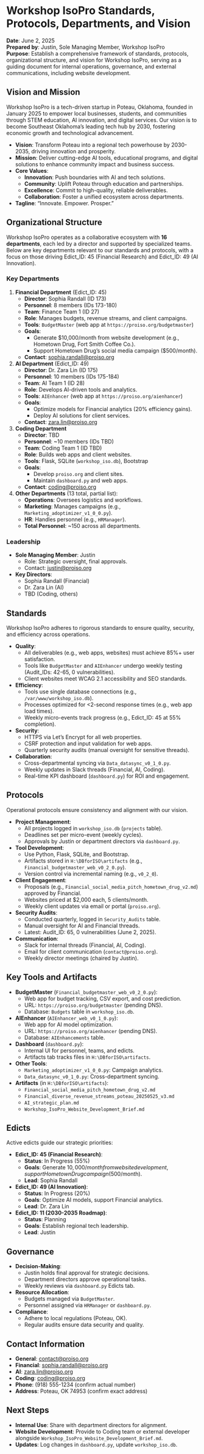 # Workshop IsoPro Standards, Protocols, Departments, and Vision

**Date**: June 2, 2025  
**Prepared by**: Justin, Sole Managing Member, Workshop IsoPro  
**Purpose**: Establish a comprehensive framework of standards, protocols, organizational structure, and vision for Workshop IsoPro, serving as a guiding document for internal operations, governance, and external communications, including website development.

## Vision and Mission
Workshop IsoPro is a tech-driven startup in Poteau, Oklahoma, founded in January 2025 to empower local businesses, students, and communities through STEM education, AI innovation, and digital services. Our vision is to become Southeast Oklahoma’s leading tech hub by 2030, fostering economic growth and technological advancement.

- **Vision**: Transform Poteau into a regional tech powerhouse by 2030-2035, driving innovation and prosperity.
- **Mission**: Deliver cutting-edge AI tools, educational programs, and digital solutions to enhance community impact and business success.
- **Core Values**:
  - **Innovation**: Push boundaries with AI and tech solutions.
  - **Community**: Uplift Poteau through education and partnerships.
  - **Excellence**: Commit to high-quality, reliable deliverables.
  - **Collaboration**: Foster a unified ecosystem across departments.
- **Tagline**: “Innovate. Empower. Prosper.”

## Organizational Structure
Workshop IsoPro operates as a collaborative ecosystem with **16 departments**, each led by a director and supported by specialized teams. Below are key departments relevant to our standards and protocols, with a focus on those driving Edict_ID: 45 (Financial Research) and Edict_ID: 49 (AI Innovation).

### Key Departments
1. **Financial Department** (Edict_ID: 45)
   - **Director**: Sophia Randall (ID 173)
   - **Personnel**: 8 members (IDs 173-180)
   - **Team**: Finance Team 1 (ID 27)
   - **Role**: Manages budgets, revenue streams, and client campaigns.
   - **Tools**: `BudgetMaster` (web app at `https://proiso.org/budgetmaster`)
   - **Goals**:
     - Generate $10,000/month from website development (e.g., Hometown Drug, Fort Smith Coffee Co.).
     - Support Hometown Drug’s social media campaign ($500/month).
   - **Contact**: sophia.randall@proiso.org
2. **AI Department** (Edict_ID: 49)
   - **Director**: Dr. Zara Lin (ID 175)
   - **Personnel**: 10 members (IDs 175-184)
   - **Team**: AI Team 1 (ID 28)
   - **Role**: Develops AI-driven tools and analytics.
   - **Tools**: `AIEnhancer` (web app at `https://proiso.org/aienhancer`)
   - **Goals**:
     - Optimize models for Financial analytics (20% efficiency gains).
     - Deploy AI solutions for client services.
   - **Contact**: zara.lin@proiso.org
3. **Coding Department**
   - **Director**: TBD
   - **Personnel**: ~10 members (IDs TBD)
   - **Team**: Coding Team 1 (ID TBD)
   - **Role**: Builds web apps and client websites.
   - **Tools**: Flask, SQLite (`workshop_iso.db`), Bootstrap
   - **Goals**:
     - Develop `proiso.org` and client sites.
     - Maintain `dashboard.py` and web apps.
   - **Contact**: coding@proiso.org
4. **Other Departments** (13 total, partial list):
   - **Operations**: Oversees logistics and workflows.
   - **Marketing**: Manages campaigns (e.g., `Marketing_adoptimizer_v1_0_0.py`).
   - **HR**: Handles personnel (e.g., `HRManager`).
   - **Total Personnel**: ~150 across all departments.

### Leadership
- **Sole Managing Member**: Justin
  - Role: Strategic oversight, final approvals.
  - Contact: justin@proiso.org
- **Key Directors**:
  - Sophia Randall (Financial)
  - Dr. Zara Lin (AI)
  - TBD (Coding, others)

## Standards
Workshop IsoPro adheres to rigorous standards to ensure quality, security, and efficiency across operations.

- **Quality**:
  - All deliverables (e.g., web apps, websites) must achieve 85%+ user satisfaction.
  - Tools like `BudgetMaster` and `AIEnhancer` undergo weekly testing (Audit_IDs: 42-65, 0 vulnerabilities).
  - Client websites meet WCAG 2.1 accessibility and SEO standards.
- **Efficiency**:
  - Tools use single database connections (e.g., `/var/www/workshop_iso.db`).
  - Processes optimized for <2-second response times (e.g., web app load times).
  - Weekly micro-events track progress (e.g., Edict_ID: 45 at 55% completion).
- **Security**:
  - HTTPS via Let’s Encrypt for all web properties.
  - CSRF protection and input validation for web apps.
  - Quarterly security audits (manual oversight for sensitive threads).
- **Collaboration**:
  - Cross-departmental syncing via `Data_datasync_v0_1_0.py`.
  - Weekly updates in Slack threads (Financial, AI, Coding).
  - Real-time KPI dashboard (`dashboard.py`) for ROI and engagement.

## Protocols
Operational protocols ensure consistency and alignment with our vision.

- **Project Management**:
  - All projects logged in `workshop_iso.db` (`projects` table).
  - Deadlines set per micro-event (weekly cycles).
  - Approvals by Justin or department directors via `dashboard.py`.
- **Tool Development**:
  - Use Python, Flask, SQLite, and Bootstrap.
  - Artifacts stored in `H:\DBforISO\artifacts` (e.g., `Financial_budgetmaster_web_v0_2_0.py`).
  - Version control via incremental naming (e.g., `v0_2_0`).
- **Client Engagement**:
  - Proposals (e.g., `Financial_social_media_pitch_hometown_drug_v2.md`) approved by Financial.
  - Websites priced at $2,000 each, 5 clients/month.
  - Weekly client updates via email or portal (`proiso.org`).
- **Security Audits**:
  - Conducted quarterly, logged in `Security_Audits` table.
  - Manual oversight for AI and Financial threads.
  - Latest: Audit_ID: 65, 0 vulnerabilities (June 2, 2025).
- **Communication**:
  - Slack for internal threads (Financial, AI, Coding).
  - Email for client communication (`contact@proiso.org`).
  - Weekly director meetings (chaired by Justin).

## Key Tools and Artifacts
- **BudgetMaster** (`Financial_budgetmaster_web_v0_2_0.py`):
  - Web app for budget tracking, CSV export, and cost prediction.
  - URL: `https://proiso.org/budgetmaster` (pending DNS).
  - Database: `Budgets` table in `workshop_iso.db`.
- **AIEnhancer** (`AIEnhancer_web_v0_1_0.py`):
  - Web app for AI model optimization.
  - URL: `https://proiso.org/aienhancer` (pending DNS).
  - Database: `AIEnhancements` table.
- **Dashboard** (`dashboard.py`):
  - Internal UI for personnel, teams, and edicts.
  - Artifacts tab tracks files in `H:\DBforISO\artifacts`.
- **Other Tools**:
  - `Marketing_adoptimizer_v1_0_0.py`: Campaign analytics.
  - `Data_datasync_v0_1_0.py`: Cross-department syncing.
- **Artifacts** (in `H:\DBforISO\artifacts`):
  - `Financial_social_media_pitch_hometown_drug_v2.md`
  - `Financial_diverse_revenue_streams_poteau_20250525_v3.md`
  - `AI_strategic_plan.md`
  - `Workshop_IsoPro_Website_Development_Brief.md`

## Edicts
Active edicts guide our strategic priorities:

- **Edict_ID: 45 (Financial Research)**:
  - **Status**: In Progress (55%)
  - **Goals**: Generate $10,000/month from website development, support Hometown Drug campaign ($500/month).
  - **Lead**: Sophia Randall
- **Edict_ID: 49 (AI Innovation)**:
  - **Status**: In Progress (20%)
  - **Goals**: Optimize AI models, support Financial analytics.
  - **Lead**: Dr. Zara Lin
- **Edict_ID: 11 (2030-2035 Roadmap)**:
  - **Status**: Planning
  - **Goals**: Establish regional tech leadership.
  - **Lead**: Justin

## Governance
- **Decision-Making**:
  - Justin holds final approval for strategic decisions.
  - Department directors approve operational tasks.
  - Weekly reviews via `dashboard.py` Edicts tab.
- **Resource Allocation**:
  - Budgets managed via `BudgetMaster`.
  - Personnel assigned via `HRManager` or `dashboard.py`.
- **Compliance**:
  - Adhere to local regulations (Poteau, OK).
  - Regular audits ensure data security and quality.

## Contact Information
- **General**: contact@proiso.org
- **Financial**: sophia.randall@proiso.org
- **AI**: zara.lin@proiso.org
- **Coding**: coding@proiso.org
- **Phone**: (918) 555-1234 (confirm actual number)
- **Address**: Poteau, OK 74953 (confirm exact address)

## Next Steps
- **Internal Use**: Share with department directors for alignment.
- **Website Development**: Provide to Coding team or external developer alongside `Workshop_IsoPro_Website_Development_Brief.md`.
- **Updates**: Log changes in `dashboard.py`, update `workshop_iso.db`.